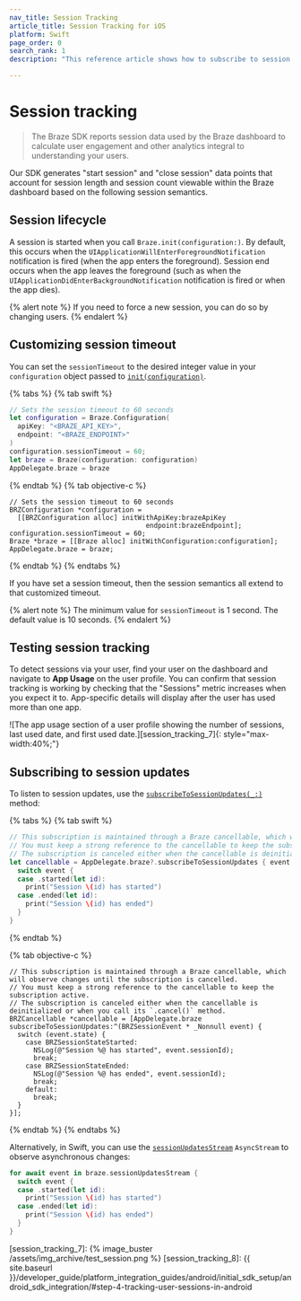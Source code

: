 ```yaml
---
nav_title: Session Tracking
article_title: Session Tracking for iOS
platform: Swift
page_order: 0
search_rank: 1
description: "This reference article shows how to subscribe to session updates for the Swift SDK."

---
```


# Session tracking

> The Braze SDK reports session data used by the Braze dashboard to calculate user engagement and other analytics integral to understanding your users. 

Our SDK generates "start session" and "close session" data points that account for session length and session count viewable within the Braze dashboard based on the following session semantics.

## Session lifecycle

A session is started when you call `Braze.init(configuration:)`. By default, this occurs when the `UIApplicationWillEnterForegroundNotification` notification is fired (when the app enters the foreground). Session end occurs when the app leaves the foreground (such as when the `UIApplicationDidEnterBackgroundNotification` notification is fired or when the app dies).

{% alert note %}
If you need to force a new session, you can do so by changing users.
{% endalert %}

## Customizing session timeout

You can set the `sessionTimeout` to the desired integer value in your `configuration` object passed to [`init(configuration)`][session_tracking_1].

{% tabs %}
{% tab swift %}

```swift
// Sets the session timeout to 60 seconds
let configuration = Braze.Configuration(
  apiKey: "<BRAZE_API_KEY>",
  endpoint: "<BRAZE_ENDPOINT>"
)
configuration.sessionTimeout = 60;
let braze = Braze(configuration: configuration)
AppDelegate.braze = braze
```
{% endtab %}
{% tab objective-c %}

```objc
// Sets the session timeout to 60 seconds
BRZConfiguration *configuration =
  [[BRZConfiguration alloc] initWithApiKey:brazeApiKey
                                  endpoint:brazeEndpoint];
configuration.sessionTimeout = 60;
Braze *braze = [[Braze alloc] initWithConfiguration:configuration];
AppDelegate.braze = braze;
```

{% endtab %}
{% endtabs %}

If you have set a session timeout, then the session semantics all extend to that customized timeout.

{% alert note %}
The minimum value for `sessionTimeout` is 1 second. The default value is 10 seconds.
{% endalert %}

## Testing session tracking

To detect sessions via your user, find your user on the dashboard and navigate to **App Usage** on the user profile. You can confirm that session tracking is working by checking that the "Sessions" metric increases when you expect it to. App-specific details will display after the user has used more than one app.

![The app usage section of a user profile showing the number of sessions, last used date, and first used date.][session_tracking_7]{: style="max-width:40%;"}

## Subscribing to session updates

To listen to session updates, use the [`subscribeToSessionUpdates(_:)`][1] method:

{% tabs %}
{% tab swift %}
```swift
// This subscription is maintained through a Braze cancellable, which will observe changes until the subscription is cancelled.
// You must keep a strong reference to the cancellable to keep the subscription active.
// The subscription is canceled either when the cancellable is deinitialized or when you call its `.cancel()` method.
let cancellable = AppDelegate.braze?.subscribeToSessionUpdates { event in
  switch event {
  case .started(let id):
    print("Session \(id) has started")
  case .ended(let id):
    print("Session \(id) has ended")
  }
}
```
{% endtab %}

{% tab objective-c %}
```objc
// This subscription is maintained through a Braze cancellable, which will observe changes until the subscription is cancelled.
// You must keep a strong reference to the cancellable to keep the subscription active.
// The subscription is canceled either when the cancellable is deinitialized or when you call its `.cancel()` method.
BRZCancellable *cancellable = [AppDelegate.braze subscribeToSessionUpdates:^(BRZSessionEvent * _Nonnull event) {
  switch (event.state) {
    case BRZSessionStateStarted:
      NSLog(@"Session %@ has started", event.sessionId);
      break;
    case BRZSessionStateEnded:
      NSLog(@"Session %@ has ended", event.sessionId);
      break;
    default:
      break;
  }
}];
```
{% endtab %}
{% endtabs %}

Alternatively, in Swift, you can use the [`sessionUpdatesStream`][2] `AsyncStream` to observe asynchronous changes:

```swift
for await event in braze.sessionUpdatesStream {
  switch event {
  case .started(let id):
    print("Session \(id) has started")
  case .ended(let id):
    print("Session \(id) has ended")
  }
}
```

[1]: https://braze-inc.github.io/braze-swift-sdk/documentation/brazekit/braze/subscribetosessionupdates(_:)
[2]: https://braze-inc.github.io/braze-swift-sdk/documentation/brazekit/braze/sessionupdatesstream
[session_tracking_1]: https://braze-inc.github.io/braze-swift-sdk/documentation/brazekit/braze/configuration-swift.class
[session_tracking_3]: https://braze-inc.github.io/braze-swift-sdk/documentation/brazekit/braze/configuration-swift.class
[session_tracking_5]: https://js.appboycdn.com/web-sdk/latest/doc/modules/braze.html#initialize
[session_tracking_6]: http://msdn.microsoft.com/en-us/library/windows/apps/hh464925.aspx
[session_tracking_7]: {% image_buster /assets/img_archive/test_session.png %}
[session_tracking_8]: {{ site.baseurl }}/developer_guide/platform_integration_guides/android/initial_sdk_setup/android_sdk_integration/#step-4-tracking-user-sessions-in-android
